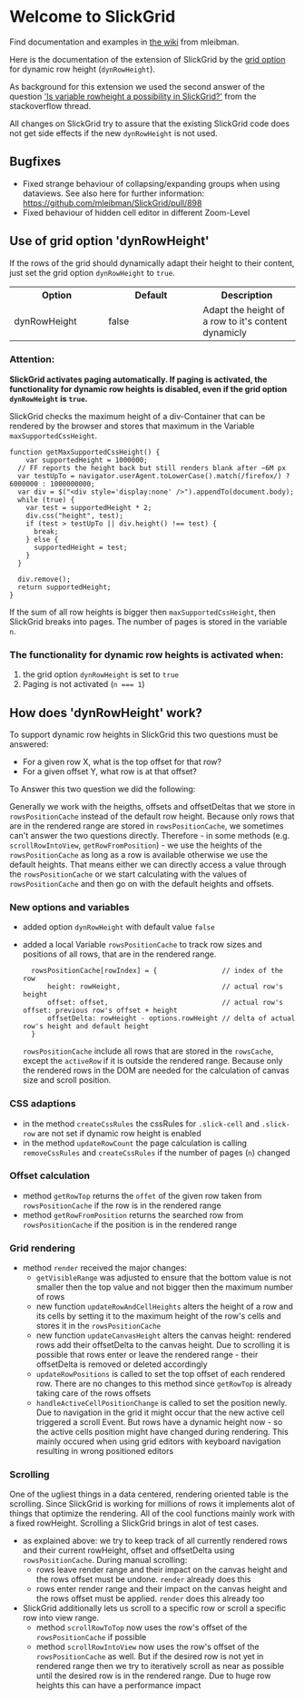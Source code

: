 # Welcome to SlickGrid

Find documentation and examples in [the wiki](https://github.com/mleibman/SlickGrid/wiki) from mleibman.

Here is the documentation of the extension of SlickGrid by the [grid option](https://github.com/mleibman/SlickGrid/wiki/Grid-Options) for dynamic row height (`dynRowHeight`).

As background for this extension we used the second answer of the question ['Is variable rowheight a possibility in SlickGrid?'](http://stackoverflow.com/questions/2805094/is-variable-rowheight-a-possibility-in-slickgrid) from the stackoverflow thread. 

All changes on SlickGrid try to assure that the existing SlickGrid code does not get side effects if the new `dynRowHeight` is not used.

## Bugfixes

* Fixed strange behaviour of collapsing/expanding groups when using dataviews.
	See also here for further information: https://github.com/mleibman/SlickGrid/pull/898
* Fixed behaviour of hidden cell editor in different Zoom-Level

## Use of grid option 'dynRowHeight'

If the rows of the grid should dynamically adapt their height to their content, just set the grid option `dynRowHeight` to `true`. 

<table style="width:100%">
<tbody>
  <tr>
     <th>Option</th>
     <th>Default</th>
	 <th>Description</th>
  </tr>
  <tr>
     <td style ="width: 33%;">dynRowHeight</td>
     <td style ="width: 33%">false</td>
	 <td>Adapt the height of a row to it's content dynamicly</td>
  </tr>
 </tbody>
</table>

### Attention:

__SlickGrid activates paging automatically. If paging is activated, the functionality for dynamic row heights is disabled, even if the grid option `dynRowHeight` is `true`.__

SlickGrid checks the maximum height of a div-Container that can be rendered by the browser and stores that maximum in the Variable `maxSupportedCssHeight`.

    function getMaxSupportedCssHeight() {
	    var supportedHeight = 1000000;
      // FF reports the height back but still renders blank after ~6M px
      var testUpTo = navigator.userAgent.toLowerCase().match(/firefox/) ? 6000000 : 1000000000;
      var div = $("<div style='display:none' />").appendTo(document.body);
	  while (true) {
        var test = supportedHeight * 2;
        div.css("height", test);
        if (test > testUpTo || div.height() !== test) {
          break;
        } else {
          supportedHeight = test;
        }
      }

      div.remove();
      return supportedHeight;
    }

If the sum of all row heights is bigger then `maxSupportedCssHeight`, then SlickGrid breaks into pages. The number of pages is stored in the variable `n`.

### The functionality for dynamic row heights is activated when: 
1. the grid option `dynRowHeight` is set to `true`
2. Paging is not activated (`n === 1`)

## How does 'dynRowHeight' work?
To support dynamic row heights in SlickGrid this two questions must be answered:

- For a given row X, what is the top offset for that row?
- For a given offset Y, what row is at that offset?

To Answer this two question we did the following:

Generally we work with the heigths, offsets and offsetDeltas that we store in `rowsPositionCache` instead of the default row height. Because only rows that are in the rendered range are stored in `rowsPositionCache`, we sometimes can't answer the two questions directly. Therefore - in some methods (e.g. `scrollRowIntoView`, `getRowFromPosition`) -  we use the heights of the `rowsPositionCache` as long as a row is available otherwise we use the default heights. That means either we can directly access a value through the `rowsPositionCache` or we start calculating with the values of `rowsPositionCache` and then go on with the default heights and offsets.

### __New options and variables__

* added option `dynRowHeight` with default value `false`
* added a local Variable `rowsPositionCache` to track row sizes and positions of all rows, that are in the rendered range.

		rowsPositionCache[rowIndex] = {                // index of the row
			height: rowHeight,                         // actual row's height 
			offset: offset,                            // actual row's offset: previous row's offset + height
			offsetDelta: rowHeight - options.rowHeight // delta of actual row's height and default height 
		}
	
	`rowsPositionCache` include all rows that are stored in the `rowsCache`, except the `activeRow` if it is  outside the rendered range. Because only the rendered rows in the DOM are needed for the calculation of canvas size and scroll position.

### __CSS adaptions__
* in the method `createCssRules` the cssRules for `.slick-cell` and `.slick-row` are not set if dynamic row height is enabled
* in the method `updateRowCount` the page calculation is calling `removeCssRules` and `createCssRules` if the number of pages (`n`) changed

### __Offset calculation__

* method `getRowTop` returns the `offet` of the given row taken from `rowsPositionCache` if the row is in the rendered range
* method `getRowFromPosition` returns the searched row from `rowsPositionCache` if the position is in the rendered range

### __Grid rendering__
* method `render` received the major changes:
	* `getVisibleRange` was adjusted to ensure that the bottom value is not smaller then the top value and not bigger then the maximum number of rows
	* new function `updateRowAndCellHeights` alters the height of a row and its cells by setting it to the maximum height of the row's cells and stores it in the `rowsPositionCache` 
	* new function `updateCanvasHeight` alters the canvas height: rendered rows add their offsetDelta to the canvas height. Due to scrolling it is possible that rows enter or leave the rendered range - their offsetDelta is removed or deleted accordingly      
	* `updateRowPositions` is called to set the top offset of each rendered row. There are no changes to this method since `getRowTop` is already taking care of the rows offsets
	* `handleActiveCellPositionChange` is called to set the position newly. Due to navigation in the grid it might occur that the new active cell triggered a scroll Event. But rows have a dynamic height now - so the active cells position might have changed during rendering. This mainly occured when using grid editors with keyboard navigation resulting in wrong positioned editors
	
### __Scrolling__

One of the ugliest things in a data centered, rendering oriented table is the scrolling. Since SlickGrid is working for millions of rows it implements alot of things that optimize the rendering. All of the cool functions mainly work with a fixed rowHeight. Scrolling a SlickGrid brings in alot of test cases.  

* as explained above: we try to keep track of all currently rendered rows and their current rowHeight, offset and offsetDelta using `rowsPositionCache`. During manual scrolling: 
	* rows leave render range and their impact on the canvas height and the rows offset must be undone. `render` already does this
	* rows enter render range and their impact on the canvas height and the rows offset must be applied. `render` does this already too
* SlickGrid additionally lets us scroll to a specific row or scroll a specific row into view range.
	* method `scrollRowToTop` now uses the row's offset of the `rowsPositionCache` if possible
	* method `scrollRowIntoView` now uses the row's offset of the `rowsPositionCache` as well. But if the desired row is not yet in rendered range then we try to iteratively scroll as near as possible until the desired row is in the rendered range. Due to huge row heights this can have a performance impact